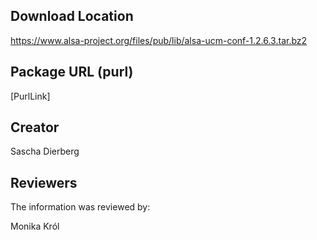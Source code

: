 ## Download Location

https://www.alsa-project.org/files/pub/lib/alsa-ucm-conf-1.2.6.3.tar.bz2

## Package URL (purl)

[PurlLink]

## Creator

Sascha Dierberg

## Reviewers

The information was reviewed by:

Monika Król